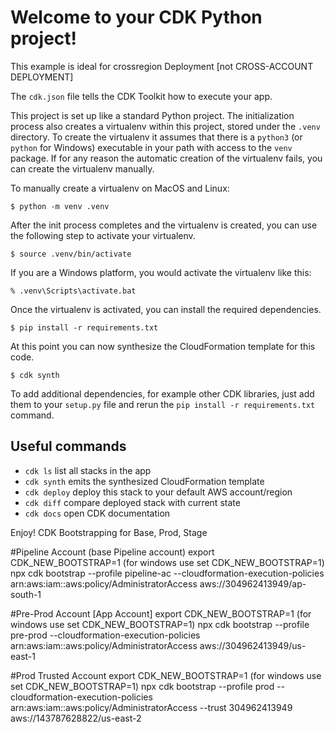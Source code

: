 
# Welcome to your CDK Python project!

This example is ideal for crossregion Deployment [not CROSS-ACCOUNT DEPLOYMENT]

The `cdk.json` file tells the CDK Toolkit how to execute your app.

This project is set up like a standard Python project.  The initialization
process also creates a virtualenv within this project, stored under the `.venv`
directory.  To create the virtualenv it assumes that there is a `python3`
(or `python` for Windows) executable in your path with access to the `venv`
package. If for any reason the automatic creation of the virtualenv fails,
you can create the virtualenv manually.

To manually create a virtualenv on MacOS and Linux:

```
$ python -m venv .venv
```

After the init process completes and the virtualenv is created, you can use the following
step to activate your virtualenv.

```
$ source .venv/bin/activate
```

If you are a Windows platform, you would activate the virtualenv like this:

```
% .venv\Scripts\activate.bat
```

Once the virtualenv is activated, you can install the required dependencies.

```
$ pip install -r requirements.txt
```

At this point you can now synthesize the CloudFormation template for this code.

```
$ cdk synth
```

To add additional dependencies, for example other CDK libraries, just add
them to your `setup.py` file and rerun the `pip install -r requirements.txt`
command.

## Useful commands

 * `cdk ls`          list all stacks in the app
 * `cdk synth`       emits the synthesized CloudFormation template
 * `cdk deploy`      deploy this stack to your default AWS account/region
 * `cdk diff`        compare deployed stack with current state
 * `cdk docs`        open CDK documentation

Enjoy!
CDK Bootstrapping  for Base, Prod, Stage

#Pipeline Account (base Pipeline account)
export CDK_NEW_BOOTSTRAP=1  (for windows use set CDK_NEW_BOOTSTRAP=1)
npx cdk bootstrap --profile pipeline-ac --cloudformation-execution-policies arn:aws:iam::aws:policy/AdministratorAccess aws://304962413949/ap-south-1

#Pre-Prod  Account [App Account]
export CDK_NEW_BOOTSTRAP=1  (for windows use set CDK_NEW_BOOTSTRAP=1)
npx cdk bootstrap --profile pre-prod --cloudformation-execution-policies arn:aws:iam::aws:policy/AdministratorAccess aws://304962413949/us-east-1

#Prod Trusted Account 
export CDK_NEW_BOOTSTRAP=1  (for windows use set CDK_NEW_BOOTSTRAP=1)
npx cdk bootstrap --profile prod --cloudformation-execution-policies arn:aws:iam::aws:policy/AdministratorAccess --trust 304962413949 aws://143787628822/us-east-2
